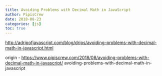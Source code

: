```yaml
---
title: Avoiding Problems with Decimal Math in JavaScript
author: PipisCrew
date: 2018-08-23
categories: [js]
toc: true
---
```


http://adripofjavascript.com/blog/drips/avoiding-problems-with-decimal-math-in-javascript.html

origin - https://www.pipiscrew.com/2018/08/avoiding-problems-with-decimal-math-in-javascript/ avoiding-problems-with-decimal-math-in-javascript